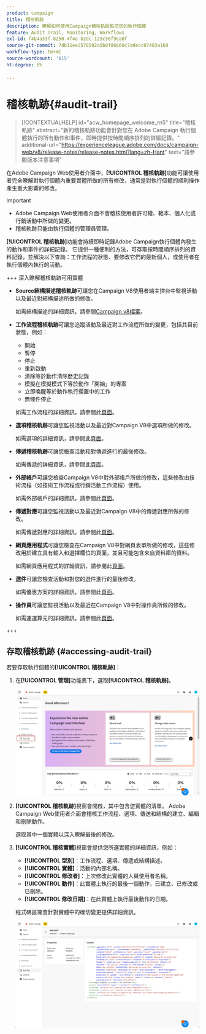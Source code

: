 ```yaml
---
product: campaign
title: 稽核軌跡
description: 瞭解如何使用Campaign稽核軌跡監控您的執行個體
feature: Audit Trail, Monitoring, Workflows
exl-id: f4b4a33f-8250-4f4e-b2dc-129c56f9ea0f
source-git-commit: 7db11ee2578502a5b8f86660c7adecc07483a169
workflow-type: tm+mt
source-wordcount: '615'
ht-degree: 6%

---
```


# 稽核軌跡{#audit-trail}

>[!CONTEXTUALHELP]
>id="acw_homepage_welcome_rn5"
>title="稽核軌跡"
>abstract="新的稽核軌跡功能會針對您在 Adobe Campaign 執行個體執行的所有動作和事件，即時提供按時間順序排列的詳細記錄。"
>additional-url="https://experienceleague.adobe.com/docs/campaign-web/v8/release-notes/release-notes.html?lang=zh-Hant" text="請參閱版本注意事項"


在Adobe Campaign Web使用者介面中，**[!UICONTROL 稽核軌跡]**&#x200B;功能可讓使用者完全瞭解對執行個體內重要實體所做的所有修改，通常是對執行個體的順利操作產生重大影響的修改。

>[!IMPORTANT]
>
>* Adobe Campaign Web使用者介面不會稽核使用者許可權、範本、個人化或行銷活動中所做的變更。
>* 稽核軌跡只能由執行個體的管理員管理。

**[!UICONTROL 稽核軌跡]**&#x200B;功能會持續即時記錄Adobe Campaign執行個體內發生的動作和事件的詳細記錄。 它提供一種便利的方法，可存取按時間順序排列的資料記錄，並解決以下查詢：工作流程的狀態、要修改它們的最新個人，或使用者在執行個體內執行的活動。

+++ 深入瞭解稽核軌跡可用實體

* **Source結構描述稽核軌跡**&#x200B;可讓您在Campaign V8使用者端主控台中監視活動以及最近對結構描述所做的修改。

  如需結構描述的詳細資訊，請參閱[Campaign v8檔案](https://experienceleague.adobe.com/en/docs/campaign/campaign-v8/developer/shemas-forms/schemas)。

* **工作流程稽核軌跡**&#x200B;可讓您追蹤活動及最近對工作流程所做的變更，包括其目前狀態，例如：

   * 開始
   * 暫停
   * 停止
   * 重新啟動
   * 清除等於動作清除歷史記錄
   * 模擬在模擬模式下等於動作「開始」的專案
   * 立即喚醒等於動作執行擱置中的工作
   * 無條件停止

  如需工作流程的詳細資訊，請參閱此[頁面](../workflows/gs-workflows.md)。

* **選項稽核軌跡**&#x200B;可讓您監視活動以及最近對Campaign V8中選項所做的修改。

  如需選項的詳細資訊，請參閱此[頁面](https://experienceleague.adobe.com/en/docs/campaign-classic/using/installing-campaign-classic/appendices/configuring-campaign-options)。

* **傳遞稽核軌跡**&#x200B;可讓您檢查活動和對傳遞進行的最後修改。

  如需傳遞的詳細資訊，請參閱此[頁面](../msg/gs-deliveries.md)。

* **外部帳戶**&#x200B;可讓您檢查Campaign V8中對外部帳戶所做的修改，這些修改由技術流程（如技術工作流程或行銷活動工作流程）使用。

  如需外部帳戶的詳細資訊，請參閱此[頁面](https://experienceleague.adobe.com/en/docs/campaign/campaign-v8/config/configuration/external-accounts)。

* **傳遞對應**&#x200B;可讓您監視活動以及最近對Campaign V8中的傳遞對應所做的修改。

  如需傳遞對應的詳細資訊，請參閱此[頁面](https://experienceleague.adobe.com/en/docs/campaign/campaign-v8/audience/add-profiles/target-mappings)。

* **網頁應用程式**&#x200B;可讓您檢查在Campaign V8中對網頁表單所做的修改，這些修改用於建立具有輸入和選擇欄位的頁面，並且可能包含來自資料庫的資料。

  如需網頁應用程式的詳細資訊，請參閱此[頁面](https://experienceleague.adobe.com/en/docs/campaign/campaign-v8/content/webapps)。

* **選件**&#x200B;可讓您檢查活動和對您的選件進行的最後修改。

  如需優惠方案的詳細資訊，請參閱此[頁面](../msg/offers.md)。

* **操作員**&#x200B;可讓您監視活動以及最近在Campaign V8中對操作員所做的修改。

  如需運運算元的詳細資訊，請參閱此[頁面](https://experienceleague.adobe.com/en/docs/campaign/campaign-v8/offers/interaction-settings/interaction-operators)。

+++

## 存取稽核軌跡 {#accessing-audit-trail}

若要存取執行個體的&#x200B;**[!UICONTROL 稽核軌跡]**：

1. 在&#x200B;**[!UICONTROL 管理]**&#x200B;功能表下，選取&#x200B;**[!UICONTROL 稽核軌跡]**。

   ![](assets/audit-trail-1.png)

1. **[!UICONTROL 稽核軌跡]**&#x200B;視窗會開啟，其中包含您實體的清單。 Adobe Campaign Web使用者介面會稽核工作流程、選項、傳送和結構的建立、編輯和刪除動作。

   選取其中一個實體以深入瞭解最後的修改。

1. **[!UICONTROL 稽核實體]**&#x200B;視窗會提供您所選實體的詳細資訊，例如：

   * **[!UICONTROL 型別]**：工作流程、選項、傳遞或結構描述。
   * **[!UICONTROL 實體]**：活動的內部名稱。
   * **[!UICONTROL 修改者]**：上次修改此實體的人員使用者名稱。
   * **[!UICONTROL 動作]**：此實體上執行的最後一個動作，已建立、已修改或已刪除。
   * **[!UICONTROL 修改日期]**：在此實體上執行最後動作的日期。

   程式碼區塊會針對實體中的確切變更提供詳細資訊。

   ![](assets/audit-trail-2.png)
